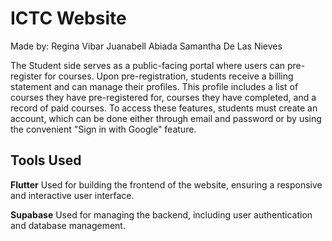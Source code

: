 # ICTC Website 

Made by:
Regina Vibar
Juanabell Abiada
Samantha De Las Nieves

The Student side serves as a public-facing portal where users can
pre-register for courses. Upon pre-registration, students receive a billing statement and can
manage their profiles. This profile includes a list of courses they have pre-registered for, courses
they have completed, and a record of paid courses. To access these features, students must create
an account, which can be done either through email and password or by using the convenient
"Sign in with Google" feature.

## Tools Used

**Flutter**
Used for building the frontend of the website, ensuring a responsive and interactive user interface.

**Supabase**
Used for managing the backend, including user authentication and database management.
